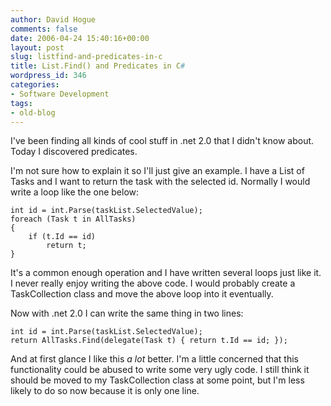 ```yaml
---
author: David Hogue
comments: false
date: 2006-04-24 15:40:16+00:00
layout: post
slug: listfind-and-predicates-in-c
title: List.Find() and Predicates in C#
wordpress_id: 346
categories:
- Software Development
tags:
- old-blog
---
```


I've been finding all kinds of cool stuff in .net 2.0 that I didn't know about.  Today I discovered predicates.

I'm not sure how to explain it so I'll just give an example.  I have a List of Tasks and I want to return the task with the selected id.  Normally I would write a loop like the one below:


    
    int id = int.Parse(taskList.SelectedValue);
    foreach (Task t in AllTasks)
    {
    	if (t.Id == id)
    		return t;
    }



It's a common enough operation and I have written several loops just like it.  I never really enjoy writing the above code.  I would probably create a TaskCollection class and move the above loop into it eventually.

Now with .net 2.0 I can write the same thing in two lines:


    
    int id = int.Parse(taskList.SelectedValue);
    return AllTasks.Find(delegate(Task t) { return t.Id == id; });



And at first glance I like this _a lot_ better.  I'm a little concerned that this functionality could be abused to write some very ugly code.  I still think it should be moved to my TaskCollection class at some point, but I'm less likely to do so now because it is only one line.
